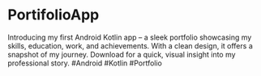 # PortifolioApp
Introducing my first Android Kotlin app – a sleek portfolio showcasing my skills, education, work, and achievements. With a clean design, it offers a snapshot of my journey. Download for a quick, visual insight into my professional story. #Android #Kotlin #Portfolio
